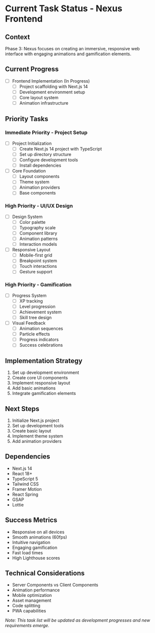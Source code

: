 # Current Task Status - Nexus Frontend

## Context
Phase 3: Nexus focuses on creating an immersive, responsive web interface with engaging animations and gamification elements.

## Current Progress
- [ ] Frontend Implementation (In Progress)
  - [ ] Project scaffolding with Next.js 14
  - [ ] Development environment setup
  - [ ] Core layout system
  - [ ] Animation infrastructure

## Priority Tasks

### Immediate Priority - Project Setup
- [ ] Project Initialization
  - [ ] Create Next.js 14 project with TypeScript
  - [ ] Set up directory structure
  - [ ] Configure development tools
  - [ ] Install dependencies

- [ ] Core Foundation
  - [ ] Layout components
  - [ ] Theme system
  - [ ] Animation providers
  - [ ] Base components

### High Priority - UI/UX Design
- [ ] Design System
  - [ ] Color palette
  - [ ] Typography scale
  - [ ] Component library
  - [ ] Animation patterns
  - [ ] Interaction models

- [ ] Responsive Layout
  - [ ] Mobile-first grid
  - [ ] Breakpoint system
  - [ ] Touch interactions
  - [ ] Gesture support

### High Priority - Gamification
- [ ] Progress System
  - [ ] XP tracking
  - [ ] Level progression
  - [ ] Achievement system
  - [ ] Skill tree design

- [ ] Visual Feedback
  - [ ] Animation sequences
  - [ ] Particle effects
  - [ ] Progress indicators
  - [ ] Success celebrations

## Implementation Strategy
1. Set up development environment
2. Create core UI components
3. Implement responsive layout
4. Add basic animations
5. Integrate gamification elements

## Next Steps
1. Initialize Next.js project
2. Set up development tools
3. Create basic layout
4. Implement theme system
5. Add animation providers

## Dependencies
- Next.js 14
- React 18+
- TypeScript 5
- Tailwind CSS
- Framer Motion
- React Spring
- GSAP
- Lottie

## Success Metrics
- Responsive on all devices
- Smooth animations (60fps)
- Intuitive navigation
- Engaging gamification
- Fast load times
- High Lighthouse scores

## Technical Considerations
- Server Components vs Client Components
- Animation performance
- Mobile optimization
- Asset management
- Code splitting
- PWA capabilities

*Note: This task list will be updated as development progresses and new requirements emerge.*
